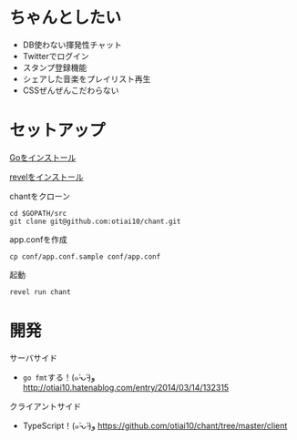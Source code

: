 # ちゃんとしたい

- DB使わない揮発性チャット
- Twitterでログイン
- スタンプ登録機能
- シェアした音楽をプレイリスト再生
- CSSぜんぜんこだわらない

# セットアップ

[Goをインストール](https://gist.github.com/otiai10/6779454#comment-920223)

[revelをインストール](https://gist.github.com/otiai10/6779454#comment-920230)

chantをクローン
```
cd $GOPATH/src
git clone git@github.com:otiai10/chant.git
```
app.confを作成
```
cp conf/app.conf.sample conf/app.conf
```
起動
```
revel run chant
```

# 開発
サーバサイド

- `go fmt`する！(๑˃̵ᴗ˂̵)و http://otiai10.hatenablog.com/entry/2014/03/14/132315

クライアントサイド

- TypeScript！(๑˃̵ᴗ˂̵)و https://github.com/otiai10/chant/tree/master/client
